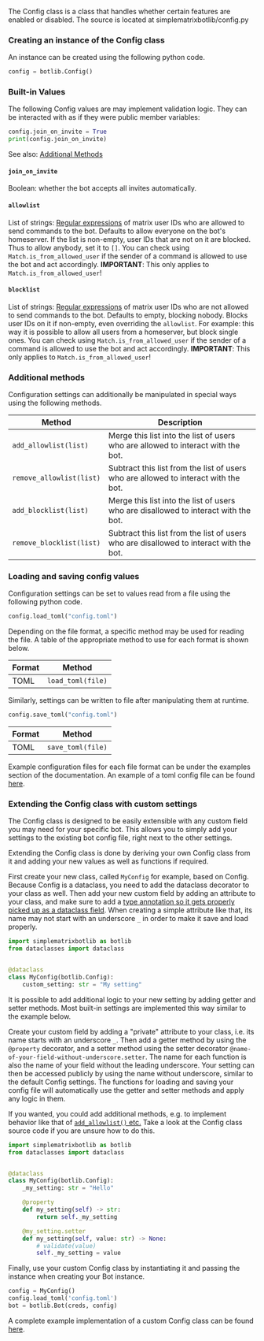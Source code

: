 The Config class is a class that handles whether certain features are enabled or disabled.
The source is located at simplematrixbotlib/config.py

### Creating an instance of the Config class
An instance can be created using the following python code.
```python
config = botlib.Config()
```

### Built-in Values

The following Config values are may implement validation logic.
They can be interacted with as if they were public member variables:
```python
config.join_on_invite = True
print(config.join_on_invite)
```

See also: [Additional Methods](#additional-methods)

#### `join_on_invite`
Boolean: whether the bot accepts all invites automatically.

#### `allowlist`
List of strings: [Regular expressions](https://docs.python.org/3/library/re.html) of matrix user IDs who are allowed to send commands to the bot.
Defaults to allow everyone on the bot's homeserver.
If the list is non-empty, user IDs that are not on it are blocked.
Thus to allow anybody, set it to `[]`.
You can check using `Match.is_from_allowed_user` if the sender of a command is allowed to use the bot and act accordingly.
**IMPORTANT**: This only applies to `Match.is_from_allowed_user`!

#### `blocklist`
List of strings: [Regular expressions](https://docs.python.org/3/library/re.html) of matrix user IDs who are not allowed to send commands to the bot.
Defaults to empty, blocking nobody.
Blocks user IDs on it if non-empty, even overriding the `allowlist`.
For example: this way it is possible to allow all users from a homeserver, but block single ones.
You can check using `Match.is_from_allowed_user` if the sender of a command is allowed to use the bot and act accordingly.
**IMPORTANT**: This only applies to `Match.is_from_allowed_user`!

### Additional methods
Configuration settings can additionally be manipulated in special ways using the following methods.

| Method                   | Description                                                                            |
|--------------------------|----------------------------------------------------------------------------------------|
| `add_allowlist(list)`    | Merge this list into the list of users who are allowed to interact with the bot.       |
| `remove_allowlist(list)` | Subtract this list from the list of users who are allowed to interact with the bot.    |
| `add_blocklist(list)`    | Merge this list into the list of users who are disallowed to interact with the bot.    |
| `remove_blocklist(list)` | Subtract this list from the list of users who are disallowed to interact with the bot. |

### Loading and saving config values
Configuration settings can be set to values read from a file using the following python code.
```python
config.load_toml("config.toml")
```
Depending on the file format, a specific method may be used for reading the file. A table of the appropriate method to use for each format is shown below.

| Format | Method            |
|--------|-------------------|
| TOML   | `load_toml(file)` |

Similarly, settings can be written to file after manipulating them at runtime.
```python
config.save_toml("config.toml")
```

| Format | Method            |
|--------|-------------------|
| TOML   | `save_toml(file)` |

Example configuration files for each file format can be under the examples section of the documentation. An example of a toml config file can be found [here](https://simple-matrix-bot-lib.readthedocs.io/en/latest/examples.html#bot-config-file-in-toml-format).

### Extending the Config class with custom settings

The Config class is designed to be easily extensible with any custom field you may need for your specific bot.
This allows you to simply add your settings to the existing bot config file, right next to the other settings.

Extending the Config class is done by deriving your own Config class from it and adding your new values as well as functions if required.

First create your new class, called `MyConfig` for example, based on Config.
Because Config is a dataclass, you need to add the dataclass decorator to your class as well.
Then add your new custom field by adding an attribute to your class, and make sure to add a [type annotation so it gets properly picked up as a dataclass field](https://docs.python.org/3/library/dataclasses.html#dataclasses.dataclass).
When creating a simple attribute like that, its name may not start with an underscore `_` in order to make it save and load properly.

```python
import simplematrixbotlib as botlib
from dataclasses import dataclass


@dataclass
class MyConfig(botlib.Config):
    custom_setting: str = "My setting"
```

It is possible to add additional logic to your new setting by adding getter and setter methods.
Most built-in settings are implemented this way similar to the example below.

Create your custom field by adding a "private" attribute to your class, i.e. its name starts with an underscore `_`.
Then add a getter method by using the `@property` decorator, and a setter method using the setter decorator `@name-of-your-field-without-underscore.setter`.
The name for each function is also the name of your field without the leading underscore.
Your setting can then be accessed publicly by using the name without underscore, similar to the default Config settings.
The functions for loading and saving your config file will automatically use the getter and setter methods and apply any logic in them.

If you wanted, you could add additional methods, e.g. to implement behavior like that of [`add_allowlist()` etc.](#additional-methods)
Take a look at the Config class source code if you are unsure how to do this.

```python
import simplematrixbotlib as botlib
from dataclasses import dataclass


@dataclass
class MyConfig(botlib.Config):
    _my_setting: str = "Hello"

    @property
    def my_setting(self) -> str:
        return self._my_setting

    @my_setting.setter
    def my_setting(self, value: str) -> None:
        # validate(value)
        self._my_setting = value
```

Finally, use your custom Config class by instantiating it and passing the instance when creating your Bot instance.

```python
config = MyConfig()
config.load_toml('config.toml')
bot = botlib.Bot(creds, config)
```

A complete example implementation of a custom Config class can be found [here](https://simple-matrix-bot-lib.readthedocs.io/en/latest/examples.html#bot-using-custom-option-config-file).
